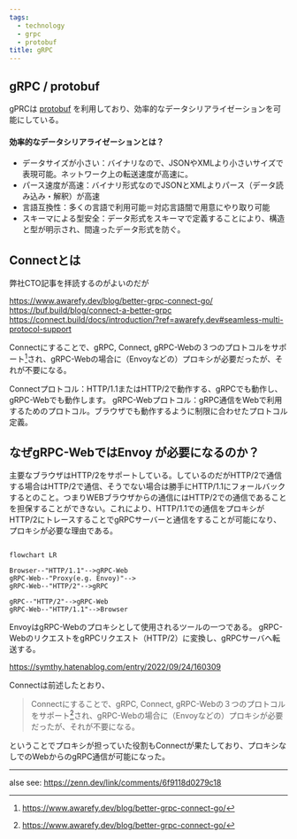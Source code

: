 ```yaml
---
tags:
  - technology
  - grpc
  - protobuf
title: gRPC
---
```

## gRPC / protobuf
gPRCは [protobuf](https://github.com/protocolbuffers/protobuf) を利用しており、効率的なデータシリアライゼーションを可能にしている。

#### 効率的なデータシリアライゼーションとは？
- データサイズが小さい：バイナリなので、JSONやXMLより小さいサイズで表現可能。ネットワーク上の転送速度が高速に。
- パース速度が高速：バイナリ形式なのでJSONとXMLよりパース（データ読み込み・解釈）が高速
- 言語互換性：多くの言語で利用可能＝対応言語間で用意にやり取り可能
- スキーマによる型安全：データ形式をスキーマで定義することにより、構造と型が明示され、間違ったデータ形式を防ぐ。

## Connectとは

弊社CTO記事を拝読するのがよいのだが

https://www.awarefy.dev/blog/better-grpc-connect-go/
https://buf.build/blog/connect-a-better-grpc
https://connect.build/docs/introduction/?ref=awarefy.dev#seamless-multi-protocol-support

Connectにすることで、gRPC, Connect, gRPC-Webの３つのプロトコルをサポート[^5]され、gRPC-Webの場合に（Envoyなどの）プロキシが必要だったが、それが不要になる。
[^5]: https://www.awarefy.dev/blog/better-grpc-connect-go/

Connectプロトコル：HTTP/1.1またはHTTP/2で動作する、gRPCでも動作し、gRPC-Webでも動作します。
gRPC-Webプロトコル：gRPC通信をWebで利用するためのプロトコル。ブラウザでも動作するように制限に合わせたプロトコル定義。

## なぜgRPC-WebではEnvoy が必要になるのか？

主要なブラウザはHTTP/2をサポートしている。しているのだがHTTP/2で通信する場合はHTTP/2で通信、そうでない場合は勝手にHTTP/1.1にフォールバックするとのこと。つまりWEBブラウザからの通信にはHTTP/2での通信であることを担保することができない。これにより、HTTP/1.1での通信をプロキシがHTTP/2にトレースすることでgRPCサーバーと通信をすることが可能になり、プロキシが必要な理由である。

```mermaid

flowchart LR

Browser--"HTTP/1.1"-->gRPC-Web
gRPC-Web--"Proxy(e.g. Envoy)"-->
gRPC-Web--"HTTP/2"-->gRPC

gRPC--"HTTP/2"-->gRPC-Web
gRPC-Web--"HTTP/1.1"-->Browser
```

EnvoyはgRPC-Webのプロキシとして使用されるツールの一つである。
gRPC-WebのリクエストをgRPCリクエスト（HTTP/2）に変換し、gRPCサーバへ転送する。

https://symthy.hatenablog.com/entry/2022/09/24/160309

Connectは前述したとおり、
> Connectにすることで、gRPC, Connect, gRPC-Webの３つのプロトコルをサポート[^5]され、gRPC-Webの場合に（Envoyなどの）プロキシが必要だったが、それが不要になる。

ということでプロキシが担っていた役割もConnectが果たしており、プロキシなしでのWebからのgRPC通信が可能になった。

--- 
alse see: https://zenn.dev/link/comments/6f9118d0279c18
